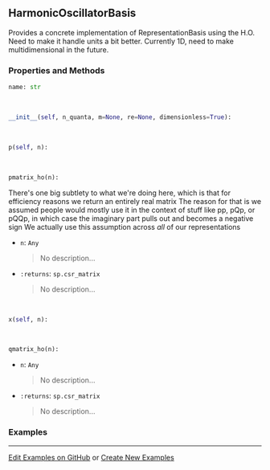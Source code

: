 ## <a id="Psience.BasisReps.HarmonicOscillator.HarmonicOscillatorBasis">HarmonicOscillatorBasis</a>
Provides a concrete implementation of RepresentationBasis using the H.O.
Need to make it handle units a bit better.
Currently 1D, need to make multidimensional in the future.

### Properties and Methods
```python
name: str
```
<a id="Psience.BasisReps.HarmonicOscillator.HarmonicOscillatorBasis.__init__">&nbsp;</a>
```python
__init__(self, n_quanta, m=None, re=None, dimensionless=True): 
```

<a id="Psience.BasisReps.HarmonicOscillator.HarmonicOscillatorBasis.p">&nbsp;</a>
```python
p(self, n): 
```

<a id="Psience.BasisReps.HarmonicOscillator.HarmonicOscillatorBasis.pmatrix_ho">&nbsp;</a>
```python
pmatrix_ho(n): 
```
There's one big subtlety to what we're doing here, which is that
          for efficiency reasons we return an entirely real matrix
        The reason for that is we assumed people would mostly use it in the context
          of stuff like pp, pQp, or pQQp, in which case the imaginary part pulls out
          and becomes a negative sign
        We actually use this assumption across _all_ of our representations
- `n`: `Any`
    >No description...
- `:returns`: `sp.csr_matrix`
    >No description...

<a id="Psience.BasisReps.HarmonicOscillator.HarmonicOscillatorBasis.x">&nbsp;</a>
```python
x(self, n): 
```

<a id="Psience.BasisReps.HarmonicOscillator.HarmonicOscillatorBasis.qmatrix_ho">&nbsp;</a>
```python
qmatrix_ho(n): 
```

- `n`: `Any`
    >No description...
- `:returns`: `sp.csr_matrix`
    >No description...

### Examples


___

[Edit Examples on GitHub](https://github.com/McCoyGroup/References/edit/gh-pages/Documentation/examples/Psience/BasisReps/HarmonicOscillator/HarmonicOscillatorBasis.md) or 
[Create New Examples](https://github.com/McCoyGroup/References/new/gh-pages/?filename=Documentation/examples/Psience/BasisReps/HarmonicOscillator/HarmonicOscillatorBasis.md)
